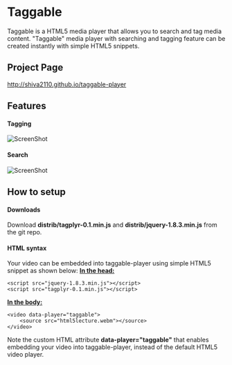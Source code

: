 Taggable
========
Taggable is a HTML5 media player that allows you to search and tag media content. "Taggable" media player with searching and tagging feature can be created instantly with simple HTML5 snippets. 

Project Page
------
http://shiva2110.github.io/taggable-player

Features
------
#### Tagging
![ScreenShot](https://raw.github.com/shiva2110/taggable-player/master/readme-files/features-tag.png)

#### Search
![ScreenShot](https://raw.github.com/shiva2110/taggable-player/master/readme-files/features-search.png)

How to setup
------
#### Downloads
Download <b>distrib/tagplyr-0.1.min.js</b> and <b>distrib/jquery-1.8.3.min.js</b> from the git repo.

#### HTML syntax
Your video can be embedded into taggable-player using simple HTML5 snippet as shown below:
<b><u>In the head:</u></b>
```
<script src="jquery-1.8.3.min.js"></script>
<script src="tagplyr-0.1.min.js"></script>
```
	
<b><u>In the body:</u></b>
```
<video data-player="taggable">
	<source src="html5lecture.webm"></source>	
</video>
```

Note the custom HTML attribute <b>data-player="taggable"</b> that enables embedding your video into taggable-player, instead of the default HTML5 video player.


